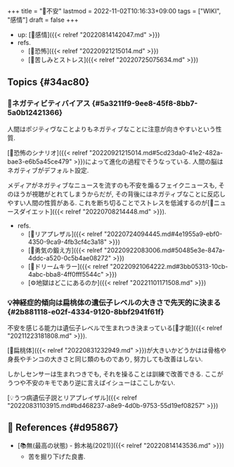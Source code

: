 +++
title = "📝不安"
lastmod = 2022-11-02T10:16:33+09:00
tags = ["WIKI", "感情"]
draft = false
+++

-   up: [🔖感情]({{< relref "20220814142047.md" >}})
-   refs.
    -   [📝恐怖]({{< relref "20220921215014.md" >}})
    -   [📝苦しみとストレス]({{< relref "20220725075634.md" >}})


## Topics {#34ac80}


### 📝ネガティビティバイアス {#5a3211f9-9ee8-45f8-8bb7-5a0b12421366}

人間はポジティヴなことよりもネガティブなことに注意が向きやすいという性質.

[📝恐怖のシナリオ]({{< relref "20220921215014.md#5cd23da0-41e2-482a-bae3-e6b5a45ce479" >}})によって進化の過程でそうなっている. 人間の脳はネガティブがデフォルト設定.

メディアがネガティブなニュースを流すのも不安を煽るフェイクニュースも, そのほうが視聴がとれてしまうからだが, その背後にはネガティブなことに反応しやすい人間の性質がある. これを断ち切ることでストレスを低減するのが[🔖ニュースダイエット]({{< relref "20220708214448.md" >}}).

-   refs.
    -   [📝リアプレザル]({{< relref "20220724094445.md#4e1955a9-ebf0-4350-9ca9-4fb3cf4c3a18" >}})
    -   [🔖勇気の鍛え方]({{< relref "20220922083006.md#50485e3e-847a-4ddc-a520-0c5b4ae08272" >}})
    -   [📝ドリームキラー]({{< relref "20220921064222.md#3bb05313-10cb-4abc-bba8-4ff0fff5544c" >}})
    -   [⚙地獄はどこにあるのか]({{< relref "20221101171508.md" >}})


### 💡神経症的傾向は扁桃体の遺伝子レベルの大きさで先天的に決まる {#2b881118-e02f-4334-9120-8bbf2941f61f}

不安を感じる能力は遺伝子レベルで生まれつき決まっている[📝才能]({{< relref "20211223181808.md" >}}).

[📝扁桃体]({{< relref "20220831232949.md" >}})が大きいかどうかはは骨格や身長やチンコの大きさと同じ類のものであり, 努力しても改善はしない.

しかしセンサーは生まれつきでも, それを操ることは訓練で改善できる. ここがうつや不安のキモであり逆に言えばイシューはここしかない.

[💡うつ病遺伝子説とリアプレイザル]({{< relref "20220831103915.md#bd468237-a8e9-4d0b-9753-55d19ef08257" >}})


## <span class="org-todo todo _">🔗</span> References {#d95867}

-   [📚無(最高の状態) - 鈴木祐(2021)]({{< relref "20220814143536.md" >}})
    -   苦を掘り下げた良書.

